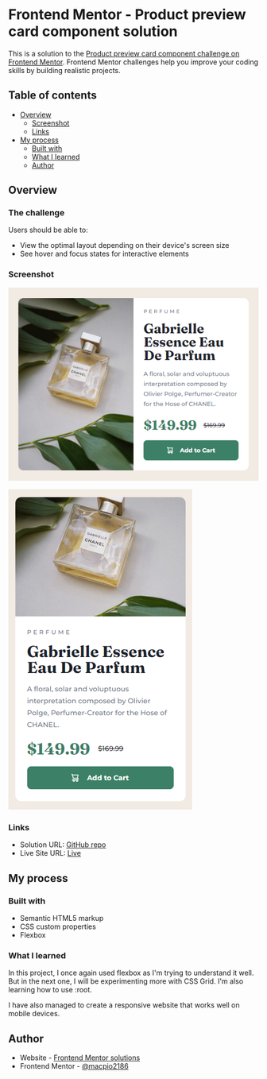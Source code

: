 # Frontend Mentor - Product preview card component solution

This is a solution to the [Product preview card component challenge on Frontend Mentor](https://www.frontendmentor.io/challenges/product-preview-card-component-GO7UmttRfa). Frontend Mentor challenges help you improve your coding skills by building realistic projects. 

## Table of contents

- [Overview](#overview)
  - [Screenshot](#screenshot)
  - [Links](#links)
- [My process](#my-process)
  - [Built with](#built-with)
  - [What I learned](#what-i-learned) 
  - [Author](#author)

## Overview

### The challenge

Users should be able to:

- View the optimal layout depending on their device's screen size
- See hover and focus states for interactive elements

### Screenshot

![solution desktop preview](https://github.com/macpio2186/FrontendMentor-challenges/blob/main/product-preview-card-component-main/screenshot/desktop.webp)

![solution mobilr preview](https://github.com/macpio2186/FrontendMentor-challenges/blob/main/product-preview-card-component-main/screenshot/mobile.webp)
### Links

- Solution URL: [GitHub repo](https://github.com/macpio2186/FrontendMentor-challenges/tree/main/product-preview-card-component-main)
- Live Site URL: [Live](https://macpio2186.github.io/FrontendMentor-challenges/product-preview-card-component-main/index.html)

## My process

### Built with

- Semantic HTML5 markup
- CSS custom properties
- Flexbox

### What I learned

In this project, I once again used flexbox as I'm trying to understand it well. But in the next one, I will be experimenting more with CSS Grid. I'm also learning how to use :root.

I have also managed to create a responsive website that works well on mobile devices.


## Author

- Website - [Frontend Mentor solutions](https://macpio2186.github.io/FrontendMentor-challenges/index.html)
- Frontend Mentor - [@macpio2186](https://www.frontendmentor.io/profile/macpio2186)
